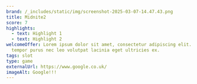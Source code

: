```yaml
---
brand: /_includes/static/img/screenshot-2025-03-07-14.47.43.png
title: Midnite2
score: 7
highlights:
  - text: Highlight 1
  - text: Highlight 2
welcomeOffer: Lorem ipsum dolor sit amet, consectetur adipiscing elit. Praesent
  tempor purus nec leo volutpat lacinia eget ultricies ex.
tags: slot
type: game
externalUrl: https://www.google.co.uk/
imageAlt: Google!!!
---
```

